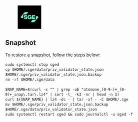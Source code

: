<figure><img src="https://raw.githubusercontent.com/ruangnode/cosmos-images/main/logos/sge.png" alt=""><figcaption></figcaption></figure>

## Snapshot
To restore a snapshot, follow the steps below:

```
sudo systemctl stop sged
cp $HOME/.sge/data/priv_validator_state.json $HOME/.sge/priv_validator_state.json.backup
rm -rf $HOME/.sge/data

SNAP_NAME=$(curl -s "" | grep -oE "atomone_[0-9-]+_[0-9]+_snap\.tar\.lz4" | sort -t_ -k3 -nr | head -n 1)
curl ${SNAP_NAME} | lz4 -dc - | tar -xf - -C $HOME/.sge
mv $HOME/.sge/priv_validator_state.json.backup $HOME/.sge/data/priv_validator_state.json
sudo systemctl restart sged && sudo journalctl -u sged -f
```

